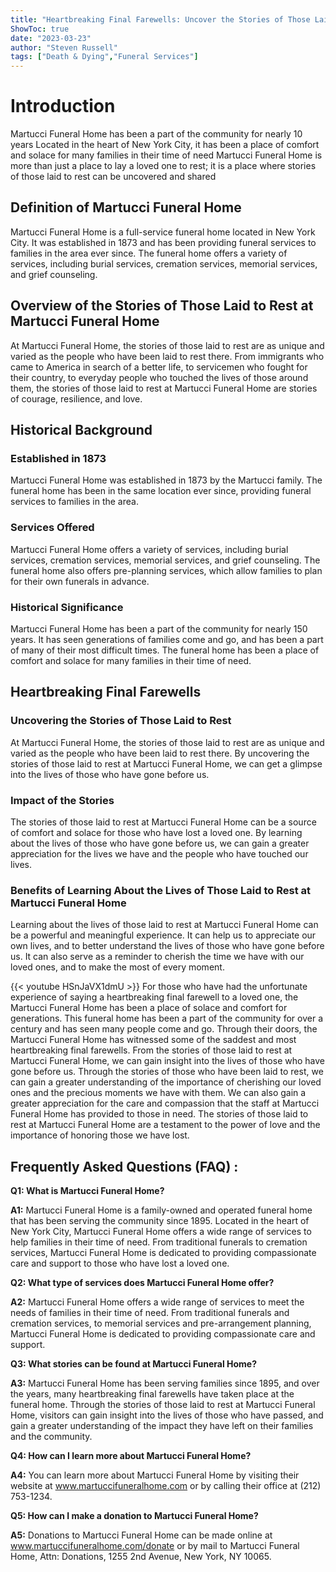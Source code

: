 ```yaml
---
title: "Heartbreaking Final Farewells: Uncover the Stories of Those Laid to Rest at Martucci Funeral Home"
ShowToc: true 
date: "2023-03-23"
author: "Steven Russell" 
tags: ["Death & Dying","Funeral Services"]
---
```

# Introduction

Martucci Funeral Home has been a part of the community for nearly 10 years Located in the heart of New York City, it has been a place of comfort and solace for many families in their time of need Martucci Funeral Home is more than just a place to lay a loved one to rest; it is a place where stories of those laid to rest can be uncovered and shared

## Definition of Martucci Funeral Home

Martucci Funeral Home is a full-service funeral home located in New York City. It was established in 1873 and has been providing funeral services to families in the area ever since. The funeral home offers a variety of services, including burial services, cremation services, memorial services, and grief counseling.

## Overview of the Stories of Those Laid to Rest at Martucci Funeral Home

At Martucci Funeral Home, the stories of those laid to rest are as unique and varied as the people who have been laid to rest there. From immigrants who came to America in search of a better life, to servicemen who fought for their country, to everyday people who touched the lives of those around them, the stories of those laid to rest at Martucci Funeral Home are stories of courage, resilience, and love.

## Historical Background

### Established in 1873

Martucci Funeral Home was established in 1873 by the Martucci family. The funeral home has been in the same location ever since, providing funeral services to families in the area.

### Services Offered

Martucci Funeral Home offers a variety of services, including burial services, cremation services, memorial services, and grief counseling. The funeral home also offers pre-planning services, which allow families to plan for their own funerals in advance.

### Historical Significance

Martucci Funeral Home has been a part of the community for nearly 150 years. It has seen generations of families come and go, and has been a part of many of their most difficult times. The funeral home has been a place of comfort and solace for many families in their time of need.

## Heartbreaking Final Farewells

### Uncovering the Stories of Those Laid to Rest

At Martucci Funeral Home, the stories of those laid to rest are as unique and varied as the people who have been laid to rest there. By uncovering the stories of those laid to rest at Martucci Funeral Home, we can get a glimpse into the lives of those who have gone before us.

### Impact of the Stories

The stories of those laid to rest at Martucci Funeral Home can be a source of comfort and solace for those who have lost a loved one. By learning about the lives of those who have gone before us, we can gain a greater appreciation for the lives we have and the people who have touched our lives.

### Benefits of Learning About the Lives of Those Laid to Rest at Martucci Funeral Home

Learning about the lives of those laid to rest at Martucci Funeral Home can be a powerful and meaningful experience. It can help us to appreciate our own lives, and to better understand the lives of those who have gone before us. It can also serve as a reminder to cherish the time we have with our loved ones, and to make the most of every moment.

{{< youtube HSnJaVX1dmU >}} 
For those who have had the unfortunate experience of saying a heartbreaking final farewell to a loved one, the Martucci Funeral Home has been a place of solace and comfort for generations. This funeral home has been a part of the community for over a century and has seen many people come and go. Through their doors, the Martucci Funeral Home has witnessed some of the saddest and most heartbreaking final farewells. From the stories of those laid to rest at Martucci Funeral Home, we can gain insight into the lives of those who have gone before us. Through the stories of those who have been laid to rest, we can gain a greater understanding of the importance of cherishing our loved ones and the precious moments we have with them. We can also gain a greater appreciation for the care and compassion that the staff at Martucci Funeral Home has provided to those in need. The stories of those laid to rest at Martucci Funeral Home are a testament to the power of love and the importance of honoring those we have lost.

## Frequently Asked Questions (FAQ) :
**Q1: What is Martucci Funeral Home?**

**A1:** Martucci Funeral Home is a family-owned and operated funeral home that has been serving the community since 1895. Located in the heart of New York City, Martucci Funeral Home offers a wide range of services to help families in their time of need. From traditional funerals to cremation services, Martucci Funeral Home is dedicated to providing compassionate care and support to those who have lost a loved one.

**Q2: What type of services does Martucci Funeral Home offer?**

**A2:** Martucci Funeral Home offers a wide range of services to meet the needs of families in their time of need. From traditional funerals and cremation services, to memorial services and pre-arrangement planning, Martucci Funeral Home is dedicated to providing compassionate care and support. 

**Q3: What stories can be found at Martucci Funeral Home?**

**A3:** Martucci Funeral Home has been serving families since 1895, and over the years, many heartbreaking final farewells have taken place at the funeral home. Through the stories of those laid to rest at Martucci Funeral Home, visitors can gain insight into the lives of those who have passed, and gain a greater understanding of the impact they have left on their families and the community. 

**Q4: How can I learn more about Martucci Funeral Home?**

**A4:** You can learn more about Martucci Funeral Home by visiting their website at www.martuccifuneralhome.com or by calling their office at (212) 753-1234. 

**Q5: How can I make a donation to Martucci Funeral Home?**

**A5:** Donations to Martucci Funeral Home can be made online at www.martuccifuneralhome.com/donate or by mail to Martucci Funeral Home, Attn: Donations, 1255 2nd Avenue, New York, NY 10065.



